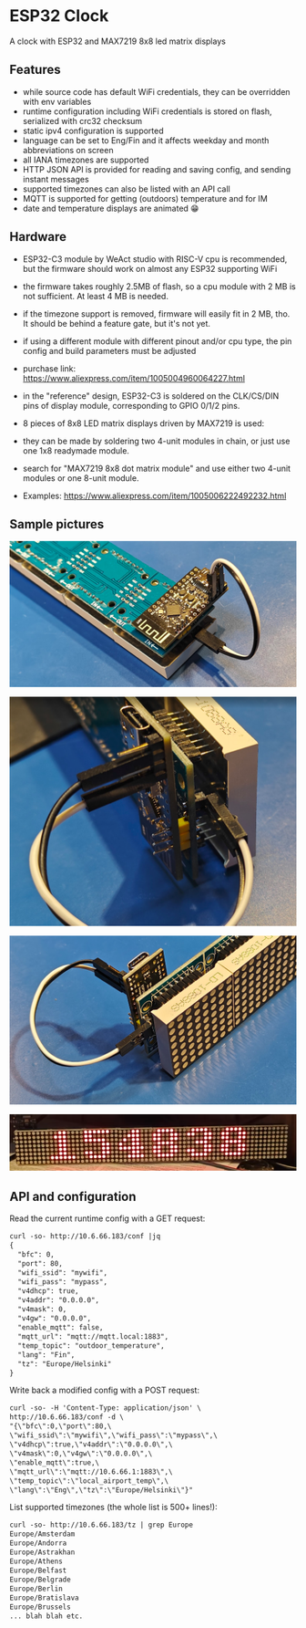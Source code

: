 # ESP32 Clock

A clock with ESP32 and MAX7219 8x8 led matrix displays

## Features

- while source code has default WiFi credentials, they can be overridden with env variables
- runtime configuration including WiFi credentials is stored on flash, serialized with crc32 checksum
- static ipv4 configuration is supported
- language can be set to Eng/Fin and it affects weekday and month abbreviations on screen
- all IANA timezones are supported
- HTTP JSON API is provided for reading and saving config, and sending instant messages
- supported timezones can also be listed with an API call
- MQTT is supported for getting (outdoors) temperature and for IM
- date and temperature displays are animated :grin:

## Hardware

- ESP32-C3 module by WeAct studio with RISC-V cpu is recommended, but the firmware should work on almost any ESP32 supporting WiFi
- the firmware takes roughly 2.5MB of flash, so a cpu module with 2 MB is not sufficient. At least 4 MB is needed.
- if the timezone support is removed, firmware will easily fit in 2 MB, tho. It should be behind a feature gate, but it's not yet.
- if using a different module with different pinout and/or cpu type, the pin config and build parameters must be adjusted
- purchase link: <https://www.aliexpress.com/item/1005004960064227.html>
- in the "reference" design, ESP32-C3 is soldered on the CLK/CS/DIN pins of display module, corresponding to GPIO 0/1/2 pins.
- 8 pieces of 8x8 LED matrix displays driven by MAX7219 is used:

- they can be made by soldering two 4-unit modules in chain, or just use one 1x8 readymade module.
- search for "MAX7219 8x8 dot matrix module" and use either two 4-unit modules or one 8-unit module.
- Examples: <https://www.aliexpress.com/item/1005006222492232.html>

## Sample pictures

![pic1](https://raw.githubusercontent.com/sjm42/esp32clock/master/pics/pic1.png)

![pic2](https://raw.githubusercontent.com/sjm42/esp32clock/master/pics/pic2.png)

![pic3](https://raw.githubusercontent.com/sjm42/esp32clock/master/pics/pic3.png)

![pic4](https://raw.githubusercontent.com/sjm42/esp32clock/master/pics/pic4.png)

## API and configuration

Read the current runtime config with a GET request:

```text
curl -so- http://10.6.66.183/conf |jq
{
  "bfc": 0,
  "port": 80,
  "wifi_ssid": "mywifi",
  "wifi_pass": "mypass",
  "v4dhcp": true,
  "v4addr": "0.0.0.0",
  "v4mask": 0,
  "v4gw": "0.0.0.0",
  "enable_mqtt": false,
  "mqtt_url": "mqtt://mqtt.local:1883",
  "temp_topic": "outdoor_temperature",
  "lang": "Fin",
  "tz": "Europe/Helsinki"
}
```

Write back a modified config with a POST request:

```text
curl -so- -H 'Content-Type: application/json' \
http://10.6.66.183/conf -d \
"{\"bfc\":0,\"port\":80,\
\"wifi_ssid\":\"mywifi\",\"wifi_pass\":\"mypass\",\
\"v4dhcp\":true,\"v4addr\":\"0.0.0.0\",\
\"v4mask\":0,\"v4gw\":\"0.0.0.0\",\
\"enable_mqtt\":true,\
\"mqtt_url\":\"mqtt://10.6.66.1:1883\",\
\"temp_topic\":\"local_airport_temp\",\
\"lang\":\"Eng\",\"tz\":\"Europe/Helsinki\"}"

```

List supported timezones (the whole list is 500+ lines!):

```text
curl -so- http://10.6.66.183/tz | grep Europe
Europe/Amsterdam
Europe/Andorra
Europe/Astrakhan
Europe/Athens
Europe/Belfast
Europe/Belgrade
Europe/Berlin
Europe/Bratislava
Europe/Brussels
... blah blah etc.

```
